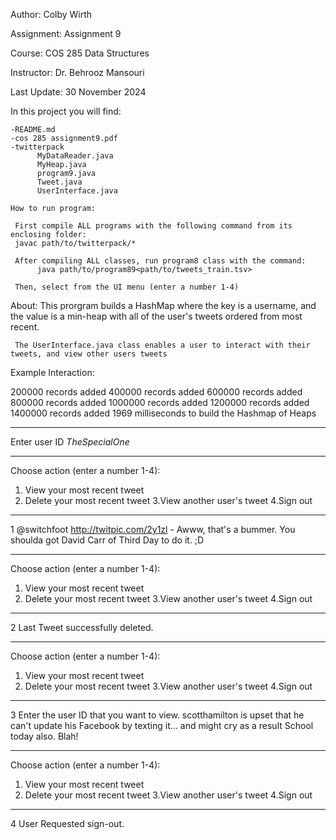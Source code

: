 Author: Colby Wirth

Assignment: Assignment 9

Course: COS 285 Data Structures

Instructor: Dr. Behrooz Mansouri

Last Update: 30 November 2024

In this project you will find: 
    
    -README.md
    -cos 285 assignment9.pdf
    -twitterpack
          MyDataReader.java
          MyHeap.java
          program9.java
          Tweet.java
          UserInterface.java

    How to run program:

     First compile ALL programs with the following command from its enclosing folder: 
     javac path/to/twitterpack/*

     After compiling ALL classes, run program8 class with the command: 
          java path/to/program89<path/to/tweets_train.tsv>
     
     Then, select from the UI menu (enter a number 1-4)

About: 
     This prorgram builds a HashMap where the key is a username, and the value is a min-heap with all of the user's tweets ordered from most recent.

     The UserInterface.java class enables a user to interact with their tweets, and view other users tweets

Example Interaction:

200000 records added
400000 records added
600000 records added
800000 records added
1000000 records added
1200000 records added
1400000 records added
1969 milliseconds to build the Hashmap of Heaps

---

Enter user ID
_TheSpecialOne_

---
Choose action (enter a number 1-4):
1. View your most recent tweet
2. Delete your most recent tweet
3.View another user's tweet
4.Sign out
---

1
@switchfoot http://twitpic.com/2y1zl - Awww, that's a bummer. You shoulda got David Carr of Third Day to do it. ;D

---
Choose action (enter a number 1-4):
1. View your most recent tweet
2. Delete your most recent tweet
3.View another user's tweet
4.Sign out
---

2
Last Tweet successfully deleted.

---
Choose action (enter a number 1-4):
1. View your most recent tweet
2. Delete your most recent tweet
3.View another user's tweet
4.Sign out
---

3
Enter the user ID that you want to view.
scotthamilton
is upset that he can't update his Facebook by texting it... and might cry as a result School today also. Blah!

---
Choose action (enter a number 1-4):
1. View your most recent tweet
2. Delete your most recent tweet
3.View another user's tweet
4.Sign out
---

4
User Requested sign-out.
